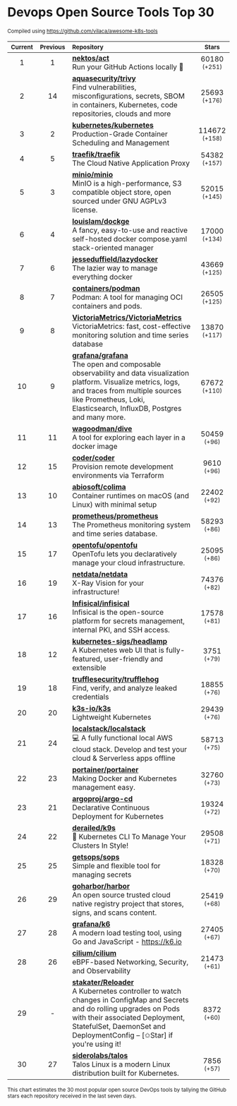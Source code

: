 # Devops Open Source Tools Top 30
<sup>Compiled using https://github.com/vilaca/awesome-k8s-tools</sup>
<div align="center">

|<sub>Current</sub>|<sub>Previous</sub>|<sub>Repository</sub>|<sub>Stars</sub>|
|:---:|:---:|:---|:---:|
|1|1|[**nektos/act**](https://github.com/nektos/act)<br/>Run your GitHub Actions locally 🚀|60180 <sup>(+251)</sup>|
|2|14|[**aquasecurity/trivy**](https://github.com/aquasecurity/trivy)<br/>Find vulnerabilities, misconfigurations, secrets, SBOM in containers, Kubernetes, code repositories, clouds and more|25693 <sup>(+176)</sup>|
|3|2|[**kubernetes/kubernetes**](https://github.com/kubernetes/kubernetes)<br/>Production-Grade Container Scheduling and Management|114672 <sup>(+158)</sup>|
|4|5|[**traefik/traefik**](https://github.com/traefik/traefik)<br/>The Cloud Native Application Proxy|54382 <sup>(+157)</sup>|
|5|3|[**minio/minio**](https://github.com/minio/minio)<br/>MinIO is a high-performance, S3 compatible object store, open sourced under GNU AGPLv3 license.|52015 <sup>(+145)</sup>|
|6|4|[**louislam/dockge**](https://github.com/louislam/dockge)<br/>A fancy, easy-to-use and reactive self-hosted docker compose.yaml stack-oriented manager|17000 <sup>(+134)</sup>|
|7|6|[**jesseduffield/lazydocker**](https://github.com/jesseduffield/lazydocker)<br/>The lazier way to manage everything docker|43669 <sup>(+125)</sup>|
|8|7|[**containers/podman**](https://github.com/containers/podman)<br/>Podman: A tool for managing OCI containers and pods.|26505 <sup>(+125)</sup>|
|9|8|[**VictoriaMetrics/VictoriaMetrics**](https://github.com/VictoriaMetrics/VictoriaMetrics)<br/>VictoriaMetrics: fast, cost-effective monitoring solution and time series database|13870 <sup>(+117)</sup>|
|10|9|[**grafana/grafana**](https://github.com/grafana/grafana)<br/>The open and composable observability and data visualization platform. Visualize metrics, logs, and traces from multiple sources like Prometheus, Loki, Elasticsearch, InfluxDB, Postgres and many more. |67672 <sup>(+110)</sup>|
|11|11|[**wagoodman/dive**](https://github.com/wagoodman/dive)<br/>A tool for exploring each layer in a docker image|50459 <sup>(+96)</sup>|
|12|15|[**coder/coder**](https://github.com/coder/coder)<br/>Provision remote development environments via Terraform|9610 <sup>(+96)</sup>|
|13|10|[**abiosoft/colima**](https://github.com/abiosoft/colima)<br/>Container runtimes on macOS (and Linux) with minimal setup|22402 <sup>(+92)</sup>|
|14|13|[**prometheus/prometheus**](https://github.com/prometheus/prometheus)<br/>The Prometheus monitoring system and time series database.|58293 <sup>(+86)</sup>|
|15|17|[**opentofu/opentofu**](https://github.com/opentofu/opentofu)<br/>OpenTofu lets you declaratively manage your cloud infrastructure.|25095 <sup>(+86)</sup>|
|16|19|[**netdata/netdata**](https://github.com/netdata/netdata)<br/>X-Ray Vision for your infrastructure!|74376 <sup>(+82)</sup>|
|17|16|[**Infisical/infisical**](https://github.com/Infisical/infisical)<br/>Infisical is the open-source platform for secrets management, internal PKI, and SSH access.|17578 <sup>(+81)</sup>|
|18|12|[**kubernetes-sigs/headlamp**](https://github.com/kubernetes-sigs/headlamp)<br/>A Kubernetes web UI that is fully-featured, user-friendly and extensible|3751 <sup>(+79)</sup>|
|19|18|[**trufflesecurity/trufflehog**](https://github.com/trufflesecurity/trufflehog)<br/>Find, verify, and analyze leaked credentials|18855 <sup>(+76)</sup>|
|20|20|[**k3s-io/k3s**](https://github.com/k3s-io/k3s)<br/>Lightweight Kubernetes|29439 <sup>(+76)</sup>|
|21|24|[**localstack/localstack**](https://github.com/localstack/localstack)<br/>💻 A fully functional local AWS cloud stack. Develop and test your cloud & Serverless apps offline|58713 <sup>(+75)</sup>|
|22|23|[**portainer/portainer**](https://github.com/portainer/portainer)<br/>Making Docker and Kubernetes management easy.|32760 <sup>(+73)</sup>|
|23|21|[**argoproj/argo-cd**](https://github.com/argoproj/argo-cd)<br/>Declarative Continuous Deployment for Kubernetes|19324 <sup>(+72)</sup>|
|24|22|[**derailed/k9s**](https://github.com/derailed/k9s)<br/>🐶 Kubernetes CLI To Manage Your Clusters In Style!|29508 <sup>(+71)</sup>|
|25|25|[**getsops/sops**](https://github.com/getsops/sops)<br/>Simple and flexible tool for managing secrets|18328 <sup>(+70)</sup>|
|26|29|[**goharbor/harbor**](https://github.com/goharbor/harbor)<br/>An open source trusted cloud native registry project that stores, signs, and scans content.|25419 <sup>(+68)</sup>|
|27|28|[**grafana/k6**](https://github.com/grafana/k6)<br/>A modern load testing tool, using Go and JavaScript - https://k6.io|27405 <sup>(+67)</sup>|
|28|26|[**cilium/cilium**](https://github.com/cilium/cilium)<br/>eBPF-based Networking, Security, and Observability|21473 <sup>(+61)</sup>|
|29|-|[**stakater/Reloader**](https://github.com/stakater/Reloader)<br/>A Kubernetes controller to watch changes in ConfigMap and Secrets and do rolling upgrades on Pods with their associated Deployment, StatefulSet, DaemonSet and DeploymentConfig – [✩Star] if you're using it!|8372 <sup>(+60)</sup>|
|30|27|[**siderolabs/talos**](https://github.com/siderolabs/talos)<br/>Talos Linux is a modern Linux distribution built for Kubernetes.|7856 <sup>(+57)</sup>|


</div>

<sub>This chart estimates the 30 most popular open source DevOps tools by tallying the GitHub stars each repository received in the last seven days.</sub>
